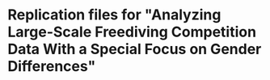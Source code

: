 # Replication files for "Analyzing Large-Scale Freediving Competition Data With a Special Focus on Gender Differences"
